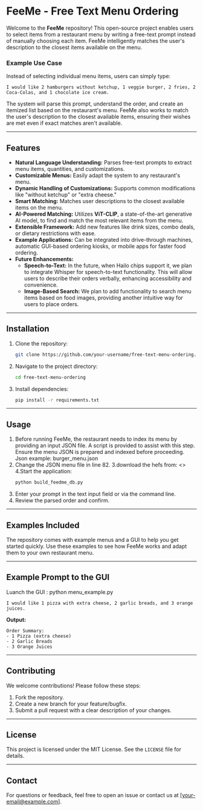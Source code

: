 # FeeMe - Free Text Menu Ordering

Welcome to the **FeeMe** repository! This open-source project enables users to select items from a restaurant menu by writing a free-text prompt instead of manually choosing each item. FeeMe intelligently matches the user's description to the closest items available on the menu.

### Example Use Case
Instead of selecting individual menu items, users can simply type:

```
I would like 2 hamburgers without ketchup, 1 veggie burger, 2 fries, 2 Coca-Colas, and 1 chocolate ice cream.
```

The system will parse this prompt, understand the order, and create an itemized list based on the restaurant's menu. FeeMe also works to match the user's description to the closest available items, ensuring their wishes are met even if exact matches aren't available.

---

## Features
- **Natural Language Understanding:** Parses free-text prompts to extract menu items, quantities, and customizations.
- **Customizable Menus:** Easily adapt the system to any restaurant's menu.
- **Dynamic Handling of Customizations:** Supports common modifications like "without ketchup" or "extra cheese."
- **Smart Matching:** Matches user descriptions to the closest available items on the menu.
- **AI-Powered Matching:** Utilizes **ViT-CLIP**, a state-of-the-art generative AI model, to find and match the most relevant items from the menu.
- **Extensible Framework:** Add new features like drink sizes, combo deals, or dietary restrictions with ease.
- **Example Applications:** Can be integrated into drive-through machines, automatic GUI-based ordering kiosks, or mobile apps for faster food ordering.
- **Future Enhancements:**
  - **Speech-to-Text:** In the future, when Hailo chips support it, we plan to integrate Whisper for speech-to-text functionality. This will allow users to describe their orders verbally, enhancing accessibility and convenience.
  - **Image-Based Search:** We plan to add functionality to search menu items based on food images, providing another intuitive way for users to place orders.

---

## Installation
1. Clone the repository:
   ```bash
   git clone https://github.com/your-username/free-text-menu-ordering.git
   ```
2. Navigate to the project directory:
   ```bash
   cd free-text-menu-ordering
   ```
3. Install dependencies:
   ```bash
   pip install -r requirements.txt
   ```

---

## Usage
1. Before running FeeMe, the restaurant needs to index its menu by providing an input JSON file. A script is provided to assist with this step. Ensure the menu JSON is prepared and indexed before proceeding.
   Json example:
   burger_menu.json
2. Change the JSON menu file in line 82.
3.download the hefs from: <>
4.Start the application:
   ```bash
   python build_feedme_db.py 
   ```
5. Enter your prompt in the text input field or via the command line.
6. Review the parsed order and confirm.

---

## Examples Included
The repository comes with example menus and a GUI to help you get started quickly. Use these examples to see how FeeMe works and adapt them to your own restaurant menu.

---

## Example Prompt to the GUI 
Luanch the GUI : python menu_example.py
```
I would like 1 pizza with extra cheese, 2 garlic breads, and 3 orange juices.
```
**Output:**
```
Order Summary:
- 1 Pizza (extra cheese)
- 2 Garlic Breads
- 3 Orange Juices
```

---

## Contributing
We welcome contributions! Please follow these steps:
1. Fork the repository.
2. Create a new branch for your feature/bugfix.
3. Submit a pull request with a clear description of your changes.

---

## License
This project is licensed under the MIT License. See the `LICENSE` file for details.

---

## Contact
For questions or feedback, feel free to open an issue or contact us at [your-email@example.com].


